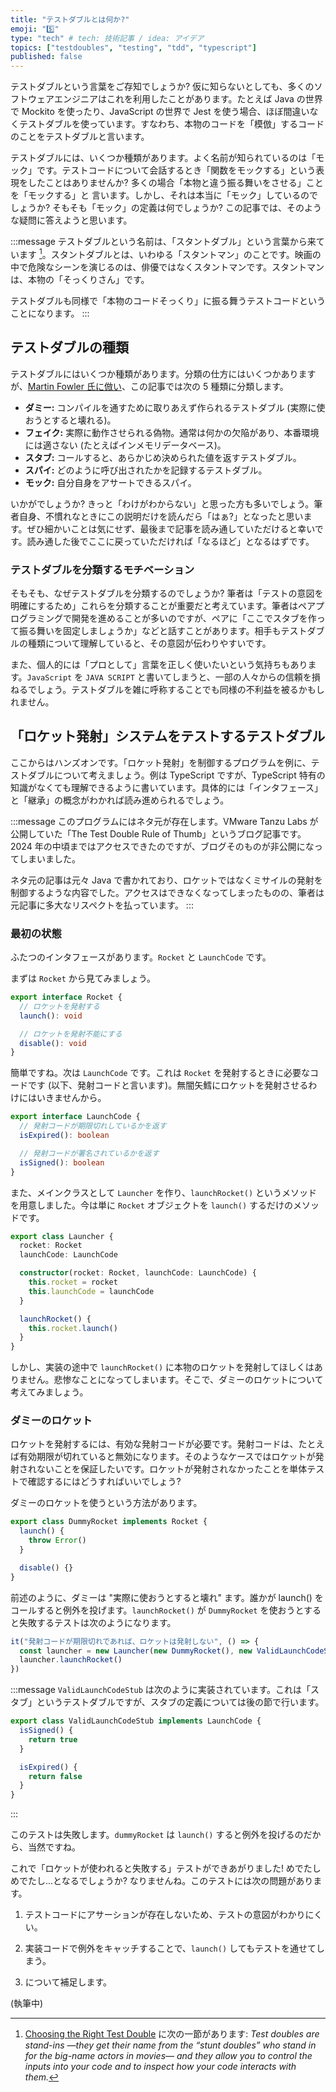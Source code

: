 ```yaml
---
title: "テストダブルとは何か?"
emoji: "5️⃣"
type: "tech" # tech: 技術記事 / idea: アイデア
topics: ["testdoubles", "testing", "tdd", "typescript"]
published: false
---
```


テストダブルという言葉をご存知でしょうか? 仮に知らないとしても、多くのソフトウェアエンジニアはこれを利用したことがあります。たとえば Java の世界で Mockito を使ったり、JavaScript の世界で Jest を使う場合、ほぼ間違いなくテストダブルを使っています。すなわち、本物のコードを「模倣」するコードのことをテストダブルと言います。

テストダブルには、いくつか種類があります。よく名前が知られているのは「モック」です。テストコードについて会話するとき「関数をモックする」という表現をしたことはありませんか? 多くの場合「本物と違う振る舞いをさせる」ことを「モックする」と 言います。しかし、それは本当に「モック」しているのでしょうか? そもそも「モック」の定義は何でしょうか? この記事では、そのような疑問に答えようと思います。

:::message
テストダブルという名前は、「スタントダブル」という言葉から来ています [^1]。スタントダブルとは、いわゆる「スタントマン」のことです。映画の中で危険なシーンを演じるのは、俳優ではなくスタントマンです。スタントマンは、本物の「そっくりさん」です。

テストダブルも同様で「本物のコードそっくり」に振る舞うテストコードということになります。
:::

[^1]: [Choosing the Right Test Double](https://labspractices.com/guides/test-doubles/) に次の一節があります: _Test doubles are stand-ins —they get their name from the “stunt doubles” who stand in for the big-name actors in movies— and they allow you to control the inputs into your code and to inspect how your code interacts with them._

## テストダブルの種類

テストダブルにはいくつか種類があります。分類の仕方にはいくつかありますが、[Martin Fowler 氏に倣い](https://martinfowler.com/articles/mocksArentStubs.html)、この記事では次の 5 種類に分類します。

* **ダミー:** コンパイルを通すために取りあえず作られるテストダブル (実際に使おうとすると壊れる)。
* **フェイク:** 実際に動作させられる偽物。通常は何かの欠陥があり、本番環境には適さない (たとえばインメモリデータベース)。
* **スタブ:** コールすると、あらかじめ決められた値を返すテストダブル。
* **スパイ:** どのように呼び出されたかを記録するテストダブル。
* **モック:** 自分自身をアサートできるスパイ。

いかがでしょうか? きっと「わけがわからない」と思った方も多いでしょう。筆者自身、不慣れなときにこの説明だけを読んだら「はぁ?」となったと思います。ぜひ細かいことは気にせず、最後まで記事を読み通していただけると幸いです。読み通した後でここに戻っていただければ「なるほど」となるはずです。

### テストダブルを分類するモチベーション

そもそも、なぜテストダブルを分類するのでしょうか? 筆者は「テストの意図を明確にするため」これらを分類することが重要だと考えています。筆者はペアプログラミングで開発を進めることが多いのですが、ペアに「ここでスタブを作って振る舞いを固定しましょうか」などと話すことがあります。相手もテストダブルの種類について理解していると、その意図が伝わりやすいです。

また、個人的には「プロとして」言葉を正しく使いたいという気持ちもあります。`JavaScript` を `JAVA SCRIPT` と書いてしまうと、一部の人々からの信頼を損ねるでしょう。テストダブルを雑に呼称することでも同様の不利益を被るかもしれません。

## 「ロケット発射」システムをテストするテストダブル

ここからはハンズオンです。「ロケット発射」を制御するプログラムを例に、テストダブルについて考えましょう。例は TypeScript ですが、TypeScript 特有の知識がなくても理解できるように書いています。具体的には「インタフェース」と「継承」の概念がわかれば読み進められるでしょう。

:::message
このプログラムにはネタ元が存在します。VMware Tanzu Labs が公開していた「The Test Double Rule of Thumb」というブログ記事です。2024 年の中頃まではアクセスできたのですが、ブログそのものが非公開になってしまいました。

ネタ元の記事は元々 Java で書かれており、ロケットではなくミサイルの発射を制御するような内容でした。アクセスはできなくなってしまったものの、筆者は元記事に多大なリスペクトを払っています。
:::

### 最初の状態

ふたつのインタフェースがあります。`Rocket` と `LaunchCode` です。

まずは `Rocket` から見てみましょう。

```typescript
export interface Rocket {
  // ロケットを発射する
  launch(): void

  // ロケットを発射不能にする
  disable(): void
}
```

簡単ですね。次は `LaunchCode` です。これは `Rocket` を発射するときに必要なコードです (以下、発射コードと言います)。無闇矢鱈にロケットを発射させるわけにはいきませんから。

```typescript
export interface LaunchCode {
  // 発射コードが期限切れしているかを返す
  isExpired(): boolean

  // 発射コードが署名されているかを返す
  isSigned(): boolean
}

```

また、メインクラスとして `Launcher` を作り、`launchRocket()` というメソッドを用意しました。今は単に `Rocket` オブジェクトを `launch()` するだけのメソッドです。

```typescript
export class Launcher {
  rocket: Rocket
  launchCode: LaunchCode

  constructor(rocket: Rocket, launchCode: LaunchCode) {
    this.rocket = rocket
    this.launchCode = launchCode
  }

  launchRocket() {
    this.rocket.launch()
  }
}
```

しかし、実装の途中で `launchRocket()` に本物のロケットを発射してほしくはありません。悲惨なことになってしまいます。そこで、ダミーのロケットについて考えてみましょう。

### ダミーのロケット

ロケットを発射するには、有効な発射コードが必要です。発射コードは、たとえば有効期限が切れていると無効になります。そのようなケースではロケットが発射されないことを保証したいです。ロケットが発射されなかったことを単体テストで確認するにはどうすればいいでしょう?

ダミーのロケットを使うという方法があります。

```typescript
export class DummyRocket implements Rocket {
  launch() {
    throw Error()
  }

  disable() {}
}
```

前述のように、ダミーは "実際に使おうとすると壊れ" ます。誰かが launch() をコールすると例外を投げます。`launchRocket()` が `DummyRocket` を使おうとすると失敗するテストは次のようになります。

```typescript
it("発射コードが期限切れであれば、ロケットは発射しない", () => {
  const launcher = new Launcher(new DummyRocket(), new ValidLaunchCodeStub())
  launcher.launchRocket()
})
```

:::message
`ValidLaunchCodeStub` は次のように実装されています。これは「スタブ」というテストダブルですが、スタブの定義については後の節で行います。

```typescript
export class ValidLaunchCodeStub implements LaunchCode {
  isSigned() {
    return true
  }

  isExpired() {
    return false
  }
}
```
:::

このテストは失敗します。`dummyRocket` は `launch()` すると例外を投げるのだから、当然ですね。

これで「ロケットが使われると失敗する」テストができあがりました! めでたしめでたし...となるでしょうか? なりませんね。このテストには次の問題があります。

1. テストコードにアサーションが存在しないため、テストの意図がわかりにくい。
2. 実装コードで例外をキャッチすることで、`launch()` してもテストを通せてしまう。

2. について補足します。

(執筆中)
